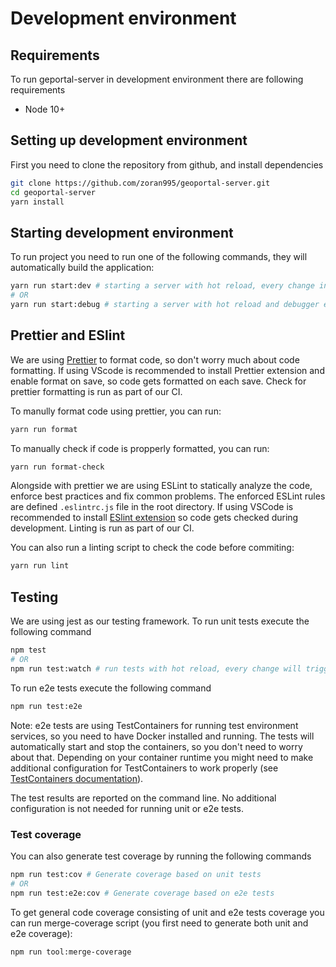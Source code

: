 # Development environment

## Requirements

To run geportal-server in development environment there are following requirements

- Node 10+

## Setting up development environment

First you need to clone the repository from github, and install dependencies

```sh
git clone https://github.com/zoran995/geoportal-server.git
cd geoportal-server
yarn install
```

## Starting development environment

To run project you need to run one of the following commands, they will automatically build the application:

```sh
yarn run start:dev # starting a server with hot reload, every change in the source code will trigger a new build
# OR
yarn run start:debug # starting a server with hot reload and debugger enabled.
```

## Prettier and ESlint

We are using [Prettier](https://github.com/prettier/prettier) to format code, so don't worry much about code formatting. If using VScode is recommended to install Prettier extension and enable format on save, so code gets formatted on each save. Check for prettier formatting is run as part of our CI.

To manully format code using prettier, you can run:

```sh
yarn run format
```

To manually check if code is propperly formatted, you can run:

```sh
yarn run format-check
```

Alongside with prettier we are using ESLint to statically analyze the code, enforce best practices and fix common problems. The enforced ESLint rules are defined `.eslintrc.js` file in the root directory. If using VSCode is recommended to install [ESlint extension](https://marketplace.visualstudio.com/items?itemName=dbaeumer.vscode-eslint) so code gets checked during development. Linting is run as part of our CI.

You can also run a linting script to check the code before commiting:

```sh
yarn run lint
```

## Testing

We are using jest as our testing framework. To run unit tests execute the following command

```sh
npm test
# OR
npm run test:watch # run tests with hot reload, every change will trigger new build
```

To run e2e tests execute the following command

```sh
npm run test:e2e
```

Note: e2e tests are using TestContainers for running test environment services, so you need to have Docker installed and running. The tests will automatically start and stop the containers, so you don't need to worry about that. Depending on your container runtime you might need to make additional configuration for TestContainers to work properly (see [TestContainers documentation](https://node.testcontainers.org/supported-container-runtimes/)).

The test results are reported on the command line. No additional configuration is not needed for running unit or e2e tests.

### Test coverage

You can also generate test coverage by running the following commands

```sh
npm run test:cov # Generate coverage based on unit tests
# OR
npm run test:e2e:cov # Generate coverage based on e2e tests
```

To get general code coverage consisting of unit and e2e tests coverage you can run merge-coverage script (you first need to generate both unit and e2e coverage):

```sh
npm run tool:merge-coverage
```

